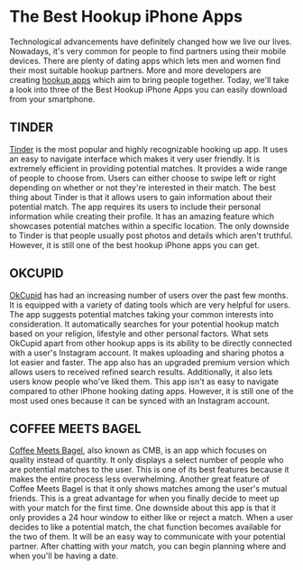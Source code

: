 # The Best Hookup iPhone Apps

Technological advancements have definitely changed how we live our lives. Nowadays, it's very common for people to find partners using their mobile devices. There are plenty of dating apps which lets men and women find their most suitable hookup partners. More and more developers are creating [hookup apps](https://hookup-sites.info) which aim to bring people together. Today, we'll take a look into three of the Best Hookup iPhone Apps you can easily download from your smartphone.

## TINDER
[Tinder](https://itunes.apple.com/us/app/tinder/id547702041) is the most popular and highly recognizable hooking up app. It uses an easy to navigate interface which makes it very user friendly. It is extremely efficient in providing potential matches. It provides a wide range of people to choose from. Users can either choose to swipe left or right depending on whether or not they're interested in their match. The best thing about Tinder is that it allows users to gain information about their potential match. The app requires its users to include their personal information while creating their profile. It has an amazing feature which showcases potential matches within a specific location. The only downside to Tinder is that people usually post photos and details which aren't truthful. However, it is still one of the best hookup iPhone apps you can get.

## OKCUPID
[OkCupid](https://itunes.apple.com/in/app/okcupid-dating/id338701294) has had an increasing number of users over the past few months. It is equipped with a variety of dating tools which are very helpful for users. The app suggests potential matches taking your common interests into consideration. It automatically searches for your potential hookup match based on your religion, lifestyle and other personal factors. What sets OkCupid apart from other hookup apps is its ability to be directly connected with a user's Instagram account. It makes uploading and sharing photos a lot easier and faster. The app also has an upgraded premium version which allows users to received refined search results. Additionally, it also lets users know people who've liked them. This app isn't as easy to navigate compared to other iPhone hooking dating apps. However, it is still one of the most used ones because it can be synced with an Instagram account.

## COFFEE MEETS BAGEL
[Coffee Meets Bagel](https://itunes.apple.com/us/app/coffee-meets-bagel-free-dating/id630119301), also known as CMB, is an app which focuses on quality instead of quantity. It only displays a select number of people who are potential matches to the user. This is one of its best features because it makes the entire process less overwhelming. Another great feature of Coffee Meets Bagel is that it only shows matches among the user's mutual friends. This is a great advantage for when you finally decide to meet up with your match for the first time. One downside about this app is that it only provides a 24 hour window to either like or reject a match. When a user decides to like a potential match, the chat function becomes available for the two of them. It will be an easy way to communicate with your potential partner. After chatting with your match, you can begin planning where and when you'll be having a date.
